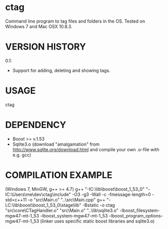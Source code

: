 ctag
====

Command line program to tag files and folders in the OS. Tested on Windows 7 and Mac OSX 10.8.3.

# VERSION HISTORY #
0.1:
- Support for adding, deleting and showing tags.

# USAGE #
ctag <flag> <arguments>

# DEPENDENCY #
- Boost >= v.1.53
- Sqlite3.o (download "amalgamation" from http://www.sqlite.org/download.html and compile your own .o-file with e.g. gcc)

# COMPILATION EXAMPLE #
(Windows 7, MinGW, g++ >= 4.7)
g++ "-IC:\\lib\\boost\\boost_1_53_0" "-IC:\\Users\\me\\dev\\ctag\\include" -O3 -g3 -Wall -c -fmessage-length=0 -std=c++11 -o "src\\Main.o" "..\\src\\Main.cpp" 
g++ "-LC:\\lib\\boost\\boost_1_53_0\\stage\\lib" -Bstatic -o ctag "src\\core\\CTagHandler.o" "src\\Main.o" "..\\lib\\sqlite3.o" -lboost_filesystem-mgw47-mt-1_53 -lboost_system-mgw47-mt-1_53 -lboost_program_options-mgw47-mt-1_53
(linker uses specific static boost libraries and sqlite3.o)
 
